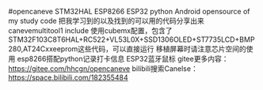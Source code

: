 #opencaneve STM32HAL ESP8266 ESP32 python Android
opensource of my study code 把我学习到的以及找到的可以用的代码分享出来 canevemultitool1 include 使用cubemx配置，包含了 STM32F103C8T6HAL+RC522+VL53L0X+SSD1306OLED+ST7735LCD+BMP280,AT24Cxxeeprom这些代码，可以直接运行 移植屏幕时请注意芯片空间的使用 esp8266搭配python记录打卡信息 ESP32蓝牙鼠标 
gitee更多内容：https://gitee.com/hhcgn/opencaneve 
bilibili搜索Canelse：https://space.bilibili.com/182355484

